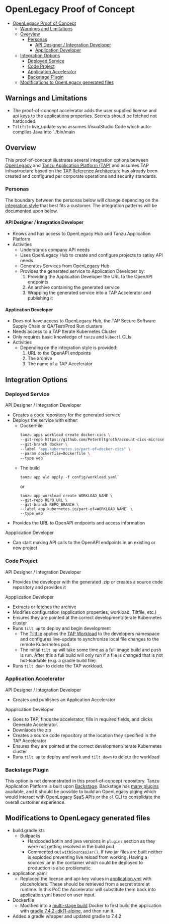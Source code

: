 # OpenLegacy Proof of Concept

- [OpenLegacy Proof of Concept](#openlegacy-proof-of-concept)
    - [Warnings and Limitations](#warnings-and-limitations)
    - [Overview](#overview)
        - [Personas](#personas)
            - [API Designer / Integration Developer](#api-designer--integration-developer)
            - [Application Developer](#application-developer)
    - [Integration Options](#integration-options)
        - [Deployed Service](#deployed-service)
        - [Code Project](#code-project)
        - [Application Accelerator](#application-accelerator)
        - [Backstage Plugin](#backstage-plugin)
    - [Modifications to OpenLegacy generated files](#modifications-to-openlegacy-generated-files)
## Warnings and Limitations

 - The proof-of-concept accelerator adds the user supplied license and api keys to the applications properties. Secrets should be fetched not hardcoded.
 - `Tiltfile` live_update sync assumes VisualStudio Code which auto-compiles Java into `./bin/main

## Overview

This proof-of-concept illustrates several integration options between [OpenLegacy](https://www.openlegacy.com/) and [Tanzu Application Platform (TAP)](https://tanzu.vmware.com/application-platform) and assumes TAP infrastructure based on the [TAP Reference Architecture](https://github.com/vmware-tanzu-labs/tanzu-validated-solutions/blob/main/src/reference-designs/tap-architecture-planning.md) has already been created and configured per corporate operations and security standards.

### Personas

The boundary between the personas below will change depending on the [integration style](#integration-options) that best fits a customer. The integration patterns will be documented upon below.

#### API Designer / Integration Developer
- Knows and has access to OpenLegacy Hub and Tanzu Application Platform
- Activities
    - Understands company API needs
    - Uses OpenLegacy Hub to create and configure projects to satisy API needs
    - Generates Services from OpenLegacy Hub
    - Provides the generated service to Application Developer by:
        1. Providing the Applicaiton Developer the URL to the OpenAPI endpoints
        2. An archive containing the generated service
        3. Wrapping the generated service into a TAP Accelerator and publishing it
#### Application Developer
- Does not have access to OpenLegacy Hub, the TAP Secure Software Supply Chain or QA/Test/Prod Run clusters
- Needs access to a TAP Iterate Kubernetes Cluster
- Only requires basic knowledge of `tanzu` and `kubectl` CLIs
- Activities
    - Depending on the integration style is provided:
        1. URL to the OpenAPI endpoints
        2. The archive
        3. The name of a TAP Accelerator

## Integration Options

### Deployed Service

API Designer / Integration Developer
- Creates a code repository for the generated service
- Deploys the service with either:
    - DockerFile 
        ```bash
        tanzu apps workload create docker-cics \
        --git-repo https://github.com/PeterEltgroth/account-cics-microservice.git \
        --git-branch docker \
        --label "app.kubernetes.io/part-of=docker-cics" \
        --param dockerfile=Dockerfile \
        --type web
        ```
    - The build
        ```
        tanzu app wld apply -f config/workload.yaml`
        ```
        or
        ```
        tanzu app workload create WORKLOAD_NAME \
        --git-repo REPO_URL \
        --git-branch REPO_BRANCH \
        --label app.kubernetes.io/part-of=WORKLOAD_NAME` \
        --type web
        ```
- Provides the URL to OpenAPI endpoints and access information

Appplication Developer
- Can start making API calls to the OpenAPI endpoints in an existing or new project

### Code Project

API Designer / Integration Developer
- Provides the developer with the generated .zip or creates a source code repository and provides it

Appplication Developer
- Extracts or fetches the archive
- Modifies configuration (application properties, workload, Tiltfile, etc.)
- Ensures they are pointed at the correct development/iterate Kubernetes cluster
- Runs `tilt up` to deploy and begin development
    - The [Tiltfile](Tiltfile) applies the [TAP Workload](config/workload.yaml) to the developers namespace and configures live-update to synchronize local file changes to the remote Kubernetes pod.
    - The initial `tilt up` will take some time as a full image build and push is run. After this a full build will only run if a file is changed that is not hot-loadable (e.g. a gradle build file).
- Runs `tilt down` to delete the TAP workload.

### Application Accelerator

API Designer / Integration Developer
- Creates and publishes an Application Accelerator

Appplication Developer
- Goes to TAP, finds the accelerator, fills in required fields, and clicks Generate Accelerator.
- Downlaods the zip
- Creates a source code repository at the location they specified in the TAP Accelerator
- Ensures they are pointed at the correct development/iterate Kubernetes cluster
- Runs `tilt up` to deploy and work and `tilt down` to delete the workload

### Backstage Plugin

This option is not demonstrated in this proof-of-concept repository. Tanzu Application Platform is built upon [Backstage](https://backstage.io/). Backstage has [many plugins](https://backstage.io/) available, and it should be possible to build an OpenLegacy plging which would interact with OpenLegacy SaaS APIs or the `ol` CLI to consolidate the overall customer experience.

## Modifications to OpenLegacy generated files

- build.gradle.kts
    - Builpacks
        - Hardcoded kotlin and java versions in `plugins` section as they were not getting resolved in the build pod
        - Commented out `withSourcesJar()`. If two jar files are built neither is exploded preventing live reload from working. Having a sources jar in the container which could be deployed to production is also problematic.
- application.yaml
    - Replaced the license and api-key values in [application.yml](src/main/resources/application.yml) with placeholders. These should be retrieved from a secret store at runtime. In this PoC the Accelerator will substitute them back into [application.yml](src/main/resources/application.yml) based on user input.
- Dockerfile
    - Modified into a [multi-stage build](https://docs.docker.com/develop/develop-images/multistage-build/) Docker to first build the application with [gradle 7.4.2-jdk11-alpine](https://hub.docker.com/layers/gradle/library/gradle/7.4.2-jdk11-alpine/images/sha256-1c1341f5e927d5c6eeb328486e7be68d5938b3e17c451b447e0c7c86c353e94d?context=explore), and then run it.
- Added a gradle wrapper and updated gradle to 7.4.2
